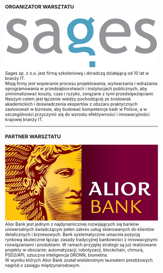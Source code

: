 
<!-- .slide: class="imagecentersize10" -->
<!-- .slide: class="font50" -->
### ORGANIZATOR WARSZTATU
![](assets/img/sages.png)
Sages sp. z o.o. jest firmą szkoleniową i doradczą działającą od 10 lat w branży IT. <br/>
Misją firmy jest wspieranie procesu projektowania, wytwarzania i wdrażania oprogramowania w przedsiębiorstwach i instytucjach publicznych, aby zminimalizować koszty, czas i ryzyko, związane z tymi przedsięwzięciami.  <br/>
Naszym celem jest łączenie wiedzy pochodzącej ze środowisk akademickich i doświadczenia ekspertów z obszaru praktycznych zastosowań w biznesie, aby budować kompetencje kadr w Polsce, a w szczególności przyczynić się do wzrostu efektywności i innowacyjności krajowej branży IT. <br/>


---
<!-- .slide: class="imagecentersize10" -->
<!-- .slide: class="font50" -->
### PARTNER WARSZTATU
![](assets/img/alior.jpg)
Alior Bank jest jednym z najdynamiczniej rozwijających się banków uniwersalnych świadczącym pełen zakres usług skierowanych do klientów detalicznych i biznesowych. Bank systematycznie umacnia pozycję rynkową skutecznie łącząc zasady tradycyjnej bankowości z innowacyjnymi rozwiązaniami i produktami.  W ramach przyjętej strategii są już realizowane projekty w obszarze: automatyzacji, robotyzacji, blockchain, chmura, PSD2/API, sztuczna inteligencja DRONN, biometria. <br/>
W wyniku których Alior Bank został wielokrotnym laureatem prestiżowych nagród o zasięgu międzynarodowym. <br/>
